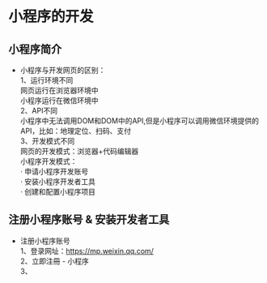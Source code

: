 # 小程序的开发

## 小程序简介
- 小程序与开发网页的区别：  
1、运行环境不同  
    网页运行在浏览器环境中  
    小程序运行在微信环境中  
2、API不同  
    小程序中无法调用DOM和DOM中的API,但是小程序可以调用微信环境提供的API，比如：地理定位、扫码、支付  
3、开发模式不同  
    网页的开发模式：浏览器+代码编辑器  
    小程序开发模式：  
  · 申请小程序开发账号  
  · 安装小程序开发者工具  
  · 创建和配置小程序项目

## 注册小程序账号 & 安装开发者工具
- 注册小程序账号  
1、登录网址：https://mp.weixin.qq.com/  
2、立即注冊 - 小程序  
3、